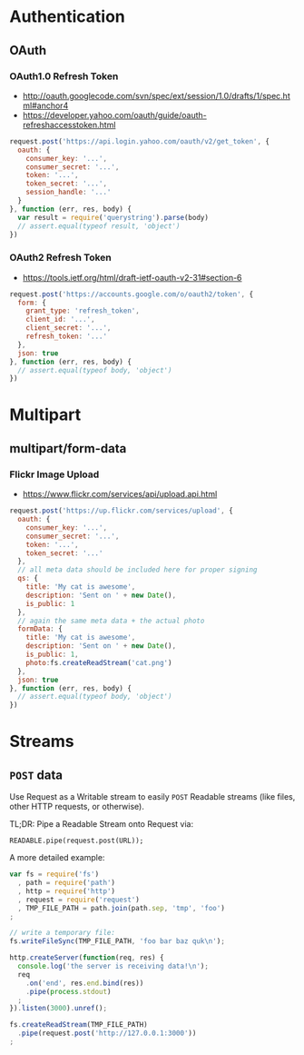 
# Authentication


















<extoc></extoc>

## OAuth

### OAuth1.0 Refresh Token

- http://oauth.googlecode.com/svn/spec/ext/session/1.0/drafts/1/spec.html#anchor4
- https://developer.yahoo.com/oauth/guide/oauth-refreshaccesstoken.html

```js
request.post('https://api.login.yahoo.com/oauth/v2/get_token', {
  oauth: {
    consumer_key: '...',
    consumer_secret: '...',
    token: '...',
    token_secret: '...',
    session_handle: '...'
  }
}, function (err, res, body) {
  var result = require('querystring').parse(body)
  // assert.equal(typeof result, 'object')
})
```

### OAuth2 Refresh Token

- https://tools.ietf.org/html/draft-ietf-oauth-v2-31#section-6

```js
request.post('https://accounts.google.com/o/oauth2/token', {
  form: {
    grant_type: 'refresh_token',
    client_id: '...',
    client_secret: '...',
    refresh_token: '...'
  },
  json: true
}, function (err, res, body) {
  // assert.equal(typeof body, 'object')
})
```

# Multipart

## multipart/form-data

### Flickr Image Upload

- https://www.flickr.com/services/api/upload.api.html

```js
request.post('https://up.flickr.com/services/upload', {
  oauth: {
    consumer_key: '...',
    consumer_secret: '...',
    token: '...',
    token_secret: '...'
  },
  // all meta data should be included here for proper signing
  qs: {
    title: 'My cat is awesome',
    description: 'Sent on ' + new Date(),
    is_public: 1
  },
  // again the same meta data + the actual photo
  formData: {
    title: 'My cat is awesome',
    description: 'Sent on ' + new Date(),
    is_public: 1,
    photo:fs.createReadStream('cat.png')
  },
  json: true
}, function (err, res, body) {
  // assert.equal(typeof body, 'object')
})
```

# Streams

## `POST` data

Use Request as a Writable stream to easily `POST` Readable streams (like files, other HTTP requests, or otherwise).

TL;DR: Pipe a Readable Stream onto Request via:

```
READABLE.pipe(request.post(URL));
```

A more detailed example:

```js
var fs = require('fs')
  , path = require('path')
  , http = require('http')
  , request = require('request')
  , TMP_FILE_PATH = path.join(path.sep, 'tmp', 'foo')
;

// write a temporary file:
fs.writeFileSync(TMP_FILE_PATH, 'foo bar baz quk\n');

http.createServer(function(req, res) {
  console.log('the server is receiving data!\n');
  req
    .on('end', res.end.bind(res))
    .pipe(process.stdout)
  ;
}).listen(3000).unref();

fs.createReadStream(TMP_FILE_PATH)
  .pipe(request.post('http://127.0.0.1:3000'))
;
```
